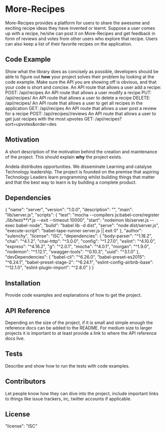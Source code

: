 # More-Recipes
More-Recipes provides a platform for users to share the awesome and exciting  recipe ideas they have invented or learnt.  Suppose a user comes up with a recipe,  he/she can post it on More-Recipes and  get feedback in form of reviews and votes from other users who explore that recipe. Users can also keep a list of their favorite recipes on the application.

## Code Example

Show what the library does as concisely as possible, developers should be able to figure out **how** your project solves their problem by looking at the code example. Make sure the API you are showing off is obvious, and that your code is short and concise.
An API route that allows a user add a recipe:
    POST: /api/recipes
An API route that allows a user modify a recipe
     PUT: /api/recipes/<recipeId>
An API route that allows a user to delete a recipe
     DELETE: /api/recipes/<recipeId>
An API route that allows a user to get all recipes in the application
     GET: /api/recipes
An API route that allows a user post a review for a recipe
     POST: /api/recipes/<recipeId>/reviews
An API route that allows a user to get just recipes with the most upvotes
     GET: /api/recipes?sort=upvotes&order=des


## Motivation

A short description of the motivation behind the creation and maintenance of the project. This should explain **why** the project exists.

Andela distributes opportunities. We disseminate Learning and catalyse Technology leadership. The project is founded on the premise that aspiring Technology Leaders learn programming whilst building things that matter and that the best way to learn is by building a complete product. 

## Dependencies

{
  "name": "server",
  "version": "1.0.0",
  "description": "",
  "main": "lib/server.js",
  "scripts": {
    "test": "mocha --compilers js:babel-core/register ./lib/test/**/*.js --exit --timeout 10000",
    "start": "nodemon lib/server.js --exec babel-node",
    "build": "babel lib -d dist",
    "serve": "node dist/server.js",
    "execute-script": "babel-tape-runner server.js || exit 0"
  },
  "author": "sulenchy",
  "license": "ISC",
  "dependencies": {
    "body-parser": "^1.18.2",
    "chai": "^4.1.2",
    "chai-http": "^3.0.0",
    "config": "^1.27.0",
    "eslint": "^4.10.0",
    "express": "^4.16.2",
    "g": "^2.0.1",
    "mocha": "^4.0.1",
    "morgan": "^1.9.0",
    "nodemon": "^1.12.1",
    "swagger-tools": "^0.10.3",
    "uuid": "^3.1.0"
  },
  "devDependencies": {
    "babel-cli": "^6.26.0",
    "babel-preset-es2015": "^6.24.1",
    "babel-preset-stage-2": "^6.24.1",
    "eslint-config-airbnb-base": "^12.1.0",
    "eslint-plugin-import": "^2.8.0"
  }
}

## Installation

Provide code examples and explanations of how to get the project.

## API Reference

Depending on the size of the project, if it is small and simple enough the reference docs can be added to the README. For medium size to larger projects it is important to at least provide a link to where the API reference docs live.

## Tests

Describe and show how to run the tests with code examples.

## Contributors

Let people know how they can dive into the project, include important links to things like issue trackers, irc, twitter accounts if applicable.

## License

"license": "ISC"